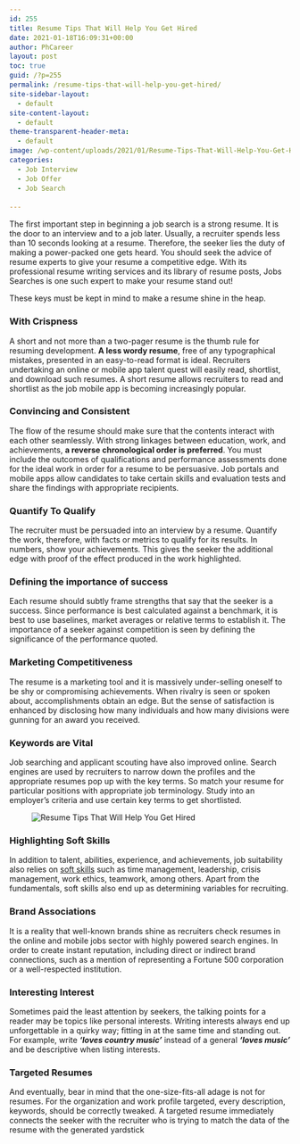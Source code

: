 ```yaml
---
id: 255
title: Resume Tips That Will Help You Get Hired
date: 2021-01-18T16:09:31+00:00
author: PhCareer
layout: post
toc: true
guid: /?p=255
permalink: /resume-tips-that-will-help-you-get-hired/
site-sidebar-layout:
  - default
site-content-layout:
  - default
theme-transparent-header-meta:
  - default
image: /wp-content/uploads/2021/01/Resume-Tips-That-Will-Help-You-Get-Hired.jpg
categories:
  - Job Interview
  - Job Offer
  - Job Search

---
```




The first important step in beginning a job search is a strong resume. It is the door to an interview and to a job later. Usually, a recruiter spends less than 10 seconds looking at a resume. Therefore, the seeker lies the duty of making a power-packed one gets heard. You should seek the advice of resume experts to give your resume a competitive edge. With its professional resume writing services and its library of resume posts, Jobs Searches is one such expert to make your resume stand out!

These keys must be kept in mind to make a resume shine in the heap.

### With Crispness

A short and not more than a two-pager resume is the thumb rule for resuming development. **A less wordy resume**, free of any typographical mistakes, presented in an easy-to-read format is ideal. Recruiters undertaking an online or mobile app talent quest will easily read, shortlist, and download such resumes. A short resume allows recruiters to read and shortlist as the job mobile app is becoming increasingly popular.

### Convincing and Consistent

The flow of the resume should make sure that the contents interact with each other seamlessly. With strong linkages between education, work, and achievements, **a reverse chronological order is preferred**. You must include the outcomes of qualifications and performance assessments done for the ideal work in order for a resume to be persuasive. Job portals and mobile apps allow candidates to take certain skills and evaluation tests and share the findings with appropriate recipients.

### Quantify To Qualify

The recruiter must be persuaded into an interview by a resume. Quantify the work, therefore, with facts or metrics to qualify for its results. In numbers, show your achievements. This gives the seeker the additional edge with proof of the effect produced in the work highlighted.

### Defining the importance of success

Each resume should subtly frame strengths that say that the seeker is a success. Since performance is best calculated against a benchmark, it is best to use baselines, market averages or relative terms to establish it. The importance of a seeker against competition is seen by defining the significance of the performance quoted.

### Marketing Competitiveness

The resume is a marketing tool and it is massively under-selling oneself to be shy or compromising achievements. When rivalry is seen or spoken about, accomplishments obtain an edge. But the sense of satisfaction is enhanced by disclosing how many individuals and how many divisions were gunning for an award you received.

### Keywords are Vital

Job searching and applicant scouting have also improved online. Search engines are used by recruiters to narrow down the profiles and the appropriate resumes pop up with the key terms. So match your resume for particular positions with appropriate job terminology. Study into an employer&#8217;s criteria and use certain key terms to get shortlisted.


<figure class="wp-block-image size-large is-resized">

<img loading="lazy" src="/wp-content/uploads/2021/01/resume-1024x575.jpg" alt="Resume Tips That Will Help You Get Hired" class="wp-image-256" width="690" height="387" srcset="/wp-content/uploads/2021/01/resume-1024x575.jpg 1024w, /wp-content/uploads/2021/01/resume-300x169.jpg 300w, /wp-content/uploads/2021/01/resume-768x431.jpg 768w, /wp-content/uploads/2021/01/resume.jpg 1100w" sizes="(max-width: 690px) 100vw, 690px" /> </figure> 

### Highlighting Soft Skills

In addition to talent, abilities, experience, and achievements, job suitability also relies on [soft skills](/tips-on-how-to-improve-your-soft-skills-at-work/) such as time management, leadership, crisis management, work ethics, teamwork, among others. Apart from the fundamentals, soft skills also end up as determining variables for recruiting.

### Brand Associations

It is a reality that well-known brands shine as recruiters check resumes in the online and mobile jobs sector with highly powered search engines. In order to create instant reputation, including direct or indirect brand connections, such as a mention of representing a Fortune 500 corporation or a well-respected institution.

### Interesting Interest

Sometimes paid the least attention by seekers, the talking points for a reader may be topics like personal interests. Writing interests always end up unforgettable in a quirky way; fitting in at the same time and standing out. For example, write **_&#8216;loves country music&#8217;_** instead of a general **_&#8216;loves music&#8217;_** and be descriptive when listing interests.

### Targeted Resumes

And eventually, bear in mind that the one-size-fits-all adage is not for resumes. For the organization and work profile targeted, every description, keywords, should be correctly tweaked. A targeted resume immediately connects the seeker with the recruiter who is trying to match the data of the resume with the generated yardstick
